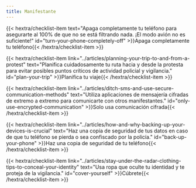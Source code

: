 ```yaml
---
title: Manifestante
---
```

{{< hextra/checklist-item text="Apaga completamente tu teléfono para asegurarte al 100% de que no se está filtrando nada. ¡El modo avión no es suficiente!" id="turn-your-phone-completely-off" >}}Apaga completamente tu teléfono{{< /hextra/checklist-item >}}

{{< hextra/checklist-item link="../articles/planning-your-trip-to-and-from-a-protest" text="Planifica cuidadosamente tu ruta hacia y desde la protesta para evitar posibles puntos críticos de actividad policial y vigilancia." id="plan-your-trip" >}}Planifica tu viaje{{< /hextra/checklist-item >}}

{{< hextra/checklist-item link="../articles/ditch-sms-and-use-secure-communication-methods" text="Utiliza aplicaciones de mensajería cifradas de extremo a extremo para comunicarte con otros manifestantes." id="only-use-encrypted-communication" >}}Solo usa comunicación cifrada{{< /hextra/checklist-item >}}

{{< hextra/checklist-item link="../articles/how-and-why-backing-up-your-devices-is-crucial" text="Haz una copia de seguridad de tus datos en caso de que tu teléfono se pierda o sea confiscado por la policía." id="back-up-your-phone" >}}Haz una copia de seguridad de tu teléfono{{< /hextra/checklist-item >}}

{{< hextra/checklist-item link="../articles/stay-under-the-radar-clothing-tips-to-conceal-your-identity" text="Usa ropa que oculte tu identidad y te proteja de la vigilancia." id="cover-yourself" >}}Cúbrete{{< /hextra/checklist-item >}}